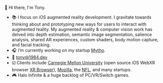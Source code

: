 👋 Hi there, I'm Tony.

- :books: I focus on iOS augmented reality development. I gravitate towards thinking about and prototyping new ways for users to interact with augmented reality. My augmented reality & computer vision work has delved into depth estimation, semantic image segmentation, salience analysis, shared AR experiences, custom shaders, body motion capture, and facial tracking.
- :headphones: I’m currently working on my startup [Mytho](https://mytho.app).
- :email: tony@1984.dev
- :ballot_box_with_check: Clients include [Carnegie Mellon University](https://www.cmu.edu) (open source iOS WebXR browser [XR Browser](https://github.com/conix-center/XRBrowser)), [Mozilla](http://mozilla.org), the [NFL](https://www.nfl.com), and many startups.
- :video_game: Halo Infinite & a huge backlog of PC/VR/Switch games.
